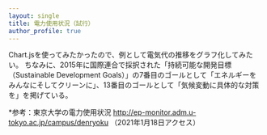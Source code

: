 ```yaml
---
layout: single
title: 電力使用状況（試行）
author_profile: true
---
```


Chart.jsを使ってみたかったので、例として電気代の推移をグラフ化してみたい。
ちなみに、2015年に国際連合で採択された「持続可能な開発目標（Sustainable Development Goals）」の7番目のゴールとして「エネルギーをみんなにそしてクリーンに」、13番目のゴールとして「気候変動に具体的な対策を」を掲げている。
<script src="https://cdnjs.cloudflare.com/ajax/libs/Chart.js/2.1.4/Chart.min.js"></script>

<canvas id="myChart" width="400" height="400"></canvas>
<script type="text/javascript">
  // データ --- (*1)
  const data = {
    labels: ['A', 'B', 'C', 'D', 'E'],
    datasets: [{
      label: '国語のテスト',
      data: [78, 64, 35, 90, 83]
    }]}
  // グラフを描画 --- (*2)
  const ctx = document.getElementById('chart_cv')
  const chart_cv = new Chart(ctx, {
    type: 'bar', // グラフの種類
    data: data, // データ
    options: {}}) // オプション
</script>



*参考：東京大学の電力使用状況
http://ep-monitor.adm.u-tokyo.ac.jp/campus/denryoku
（2021年1月18日アクセス）